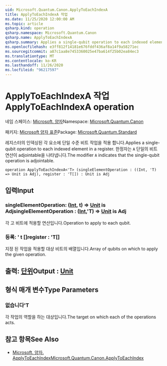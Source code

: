 ```yaml
---
uid: Microsoft.Quantum.Canon.ApplyToEachIndexA
title: ApplyToEachIndexA 작업
ms.date: 11/25/2020 12:00:00 AM
ms.topic: article
qsharp.kind: operation
qsharp.namespace: Microsoft.Quantum.Canon
qsharp.name: ApplyToEachIndexA
qsharp.summary: Applies a single-qubit operation to each indexed element in a register. The modifier `A` indicates that the single-qubit operation is adjointable.
ms.openlocfilehash: e3ff812f14181e676fddf436af8a14f9a58271ec
ms.sourcegitcommit: a87c1aa8e7453360025e47ba614f25b02ea84ec3
ms.translationtype: MT
ms.contentlocale: ko-KR
ms.lasthandoff: 11/26/2020
ms.locfileid: "96217597"
---
```

# <a name="applytoeachindexa-operation"></a><span data-ttu-id="f7c85-102">ApplyToEachIndexA 작업</span><span class="sxs-lookup"><span data-stu-id="f7c85-102">ApplyToEachIndexA operation</span></span>

<span data-ttu-id="f7c85-103">네임 스페이스: [Microsoft. 양자](xref:Microsoft.Quantum.Canon)</span><span class="sxs-lookup"><span data-stu-id="f7c85-103">Namespace: [Microsoft.Quantum.Canon](xref:Microsoft.Quantum.Canon)</span></span>

<span data-ttu-id="f7c85-104">패키지: [Microsoft 양자 표준](https://nuget.org/packages/Microsoft.Quantum.Standard)</span><span class="sxs-lookup"><span data-stu-id="f7c85-104">Package: [Microsoft.Quantum.Standard](https://nuget.org/packages/Microsoft.Quantum.Standard)</span></span>


<span data-ttu-id="f7c85-105">레지스터의 인덱싱된 각 요소에 단일 수준 비트 작업을 적용 합니다.</span><span class="sxs-lookup"><span data-stu-id="f7c85-105">Applies a single-qubit operation to each indexed element in a register.</span></span>
<span data-ttu-id="f7c85-106">한정자는 `A` 단일의 비트 연산이 adjointable을 나타냅니다.</span><span class="sxs-lookup"><span data-stu-id="f7c85-106">The modifier `A` indicates that the single-qubit operation is adjointable.</span></span>

```qsharp
operation ApplyToEachIndexA<'T> (singleElementOperation : ((Int, 'T) => Unit is Adj), register : 'T[]) : Unit is Adj
```


## <a name="input"></a><span data-ttu-id="f7c85-107">입력</span><span class="sxs-lookup"><span data-stu-id="f7c85-107">Input</span></span>

### <a name="singleelementoperation--intt--unit--is-adj"></a><span data-ttu-id="f7c85-108">singleElementOperation: ([Int](xref:microsoft.quantum.lang-ref.int), t) => [Unit](xref:microsoft.quantum.lang-ref.unit)  is Adj</span><span class="sxs-lookup"><span data-stu-id="f7c85-108">singleElementOperation : ([Int](xref:microsoft.quantum.lang-ref.int),'T) => [Unit](xref:microsoft.quantum.lang-ref.unit)  is Adj</span></span>

<span data-ttu-id="f7c85-109">각 고 비트에 적용할 연산입니다.</span><span class="sxs-lookup"><span data-stu-id="f7c85-109">Operation to apply to each qubit.</span></span>


### <a name="register--t"></a><span data-ttu-id="f7c85-110">등록: ' t []</span><span class="sxs-lookup"><span data-stu-id="f7c85-110">register : 'T[]</span></span>

<span data-ttu-id="f7c85-111">지정 된 작업을 적용할 대상 비트의 배열입니다.</span><span class="sxs-lookup"><span data-stu-id="f7c85-111">Array of qubits on which to apply the given operation.</span></span>



## <a name="output--unit"></a><span data-ttu-id="f7c85-112">출력: [단위](xref:microsoft.quantum.lang-ref.unit)</span><span class="sxs-lookup"><span data-stu-id="f7c85-112">Output : [Unit](xref:microsoft.quantum.lang-ref.unit)</span></span>



## <a name="type-parameters"></a><span data-ttu-id="f7c85-113">형식 매개 변수</span><span class="sxs-lookup"><span data-stu-id="f7c85-113">Type Parameters</span></span>

### <a name="t"></a><span data-ttu-id="f7c85-114">없습니다</span><span class="sxs-lookup"><span data-stu-id="f7c85-114">'T</span></span>

<span data-ttu-id="f7c85-115">각 작업의 역할을 하는 대상입니다.</span><span class="sxs-lookup"><span data-stu-id="f7c85-115">The target on which each of the operations acts.</span></span>

## <a name="see-also"></a><span data-ttu-id="f7c85-116">참고 항목</span><span class="sxs-lookup"><span data-stu-id="f7c85-116">See Also</span></span>

- [<span data-ttu-id="f7c85-117">Microsoft. 양자. ApplyToEachIndex</span><span class="sxs-lookup"><span data-stu-id="f7c85-117">Microsoft.Quantum.Canon.ApplyToEachIndex</span></span>](xref:Microsoft.Quantum.Canon.ApplyToEachIndex)